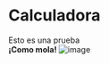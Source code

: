 # Calculadora
Esto es una prueba  
**¡Como mola!**
![image](https://github.com/VectorOprogramador/Prueba/assets/172631427/35ad8bd2-60bb-42ec-a6f5-0e3d219be456)
